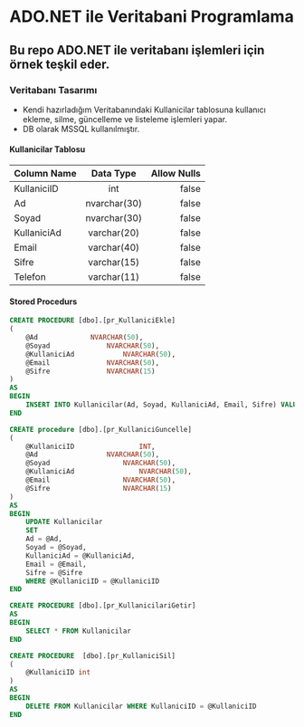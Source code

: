 # ADO.NET ile Veritabani Programlama

## Bu repo ADO.NET ile veritabanı işlemleri için örnek teşkil eder.

### Veritabanı Tasarımı

- Kendi hazırladığım Veritabanındaki Kullanicilar tablosuna kullanıcı ekleme, silme, güncelleme ve listeleme işlemleri yapar.
- DB olarak MSSQL kullanılmıştır.

#### Kullanicilar Tablosu


|Column Name|Data Type|Allow Nulls|
|:---|:---:|---:|
|KullaniciID|int|false|
|Ad|nvarchar(30)|false|
|Soyad|nvarchar(30)|false|
|KullaniciAd|varchar(20)|false|
|Email|varchar(40)|false|
|Sifre|varchar(15)|false|
|Telefon|varchar(11)|false|

#### Stored Procedurs

``` sql
CREATE PROCEDURE [dbo].[pr_KullaniciEkle]
(
	@Ad				NVARCHAR(50),
	@Soyad				NVARCHAR(50),
	@KullaniciAd			NVARCHAR(50),
	@Email				NVARCHAR(50),
	@Sifre				NVARCHAR(15)
)
AS
BEGIN
	INSERT INTO Kullanicilar(Ad, Soyad, KullaniciAd, Email, Sifre) VALUES(@Ad, @Soyad, @KullaniciAd, @Email, @Sifre)
END
```

``` sql
CREATE procedure [dbo].[pr_KullaniciGuncelle]
(
	@KullaniciID				INT,
	@Ad					NVARCHAR(50),
	@Soyad					NVARCHAR(50),
	@KullaniciAd				NVARCHAR(50),
	@Email					NVARCHAR(50),
	@Sifre					NVARCHAR(15)
)
AS
BEGIN
	UPDATE Kullanicilar
	SET
	Ad = @Ad,
	Soyad = @Soyad,
	KullaniciAd = @KullaniciAd,
	Email = @Email,
	Sifre = @Sifre
	WHERE @KullaniciID = @KullaniciID
END
```

``` sql
CREATE PROCEDURE [dbo].[pr_KullanicilariGetir]
AS
BEGIN
	SELECT * FROM Kullanicilar
END
```

``` sql
CREATE PROCEDURE  [dbo].[pr_KullaniciSil]
(
	@KullaniciID int
)
AS
BEGIN
	DELETE FROM Kullanicilar WHERE KullaniciID = @KullaniciID
END
```
